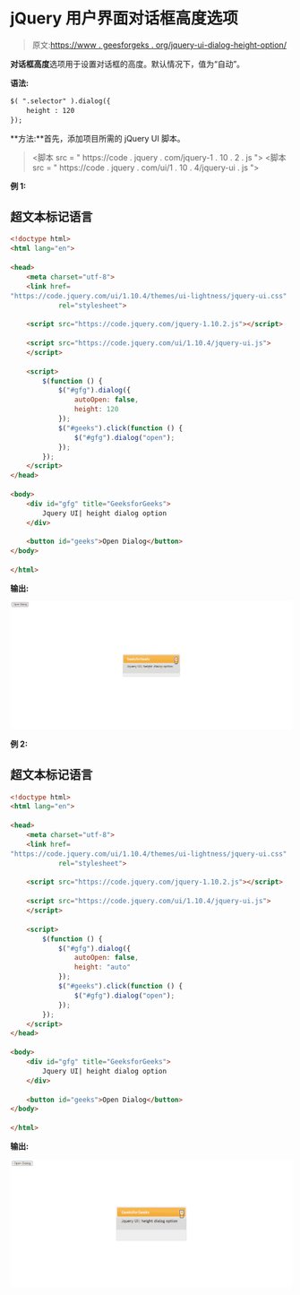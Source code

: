 # jQuery 用户界面对话框高度选项

> 原文:[https://www . geesforgeks . org/jquery-ui-dialog-height-option/](https://www.geeksforgeeks.org/jquery-ui-dialog-height-option/)

**对话框高度**选项用于设置对话框的高度。默认情况下，值为“自动”。

**语法:**

```html
$( ".selector" ).dialog({
    height : 120
});
```

**方法:**首先，添加项目所需的 jQuery UI 脚本。

> <link href="“https://code.jquery.com/ui/1.10.4/themes/ui-lightness/jquery-ui.css”" rel="“stylesheet”">
> <脚本 src = " https://code . jquery . com/jquery-1 . 10 . 2 . js "></脚本>
> <脚本 src = " https://code . jquery . com/ui/1 . 10 . 4/jquery-ui . js "></脚本>

**例 1:**

## 超文本标记语言

```html
<!doctype html>
<html lang="en">

<head>
    <meta charset="utf-8">
    <link href=
"https://code.jquery.com/ui/1.10.4/themes/ui-lightness/jquery-ui.css"
            rel="stylesheet">

    <script src="https://code.jquery.com/jquery-1.10.2.js"></script>

    <script src="https://code.jquery.com/ui/1.10.4/jquery-ui.js">
    </script>

    <script>
        $(function () {
            $("#gfg").dialog({
                autoOpen: false,
                height: 120
            });
            $("#geeks").click(function () {
                $("#gfg").dialog("open");
            });
        });
    </script>
</head>

<body>
    <div id="gfg" title="GeeksforGeeks">
        Jquery UI| height dialog option
    </div>

    <button id="geeks">Open Dialog</button>
</body>

</html>
```

**输出:**

![](img/b40613c2004327ef6716204600562a4e.png)

**例 2:**

## 超文本标记语言

```html
<!doctype html>
<html lang="en">

<head>
    <meta charset="utf-8">
    <link href=
"https://code.jquery.com/ui/1.10.4/themes/ui-lightness/jquery-ui.css"
            rel="stylesheet">

    <script src="https://code.jquery.com/jquery-1.10.2.js"></script>

    <script src="https://code.jquery.com/ui/1.10.4/jquery-ui.js">
    </script>

    <script>
        $(function () {
            $("#gfg").dialog({
                autoOpen: false,
                height: "auto"
            });
            $("#geeks").click(function () {
                $("#gfg").dialog("open");
            });
        });
    </script>
</head>

<body>
    <div id="gfg" title="GeeksforGeeks">
        Jquery UI| height dialog option
    </div>

    <button id="geeks">Open Dialog</button>
</body>

</html>
```

**输出:**

![](img/31d57e621208b215ff376205bae13374.png)